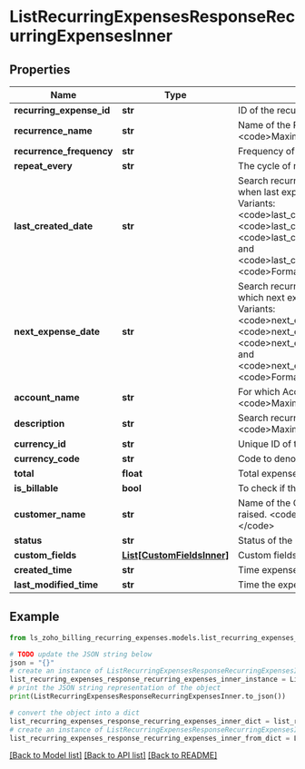 # ListRecurringExpensesResponseRecurringExpensesInner


## Properties

Name | Type | Description | Notes
------------ | ------------- | ------------- | -------------
**recurring_expense_id** | **str** | ID of the recurring expense | [optional] 
**recurrence_name** | **str** | Name of the Recurring Expense. &lt;code&gt;Maximum length [100]&lt;/code&gt; | [optional] 
**recurrence_frequency** | **str** | Frequency of the recurrance | [optional] 
**repeat_every** | **str** | The cycle of recurrance | [optional] 
**last_created_date** | **str** | Search recurring expenses by date on when last expense was generated. Variants: &lt;code&gt;last_created_date_start&lt;/code&gt;, &lt;code&gt;last_created_date_end&lt;/code&gt;, &lt;code&gt;last_created_date_before&lt;/code&gt; and &lt;code&gt;last_created_date_after&lt;/code&gt; . &lt;code&gt;Format [yyyy-mm-dd]&lt;/code&gt; | [optional] 
**next_expense_date** | **str** | Search recurring expenses by date on which next expense will be generated. Variants: &lt;code&gt;next_expense_date_start&lt;/code&gt;, &lt;code&gt;next_expense_date_end&lt;/code&gt;, &lt;code&gt;next_expense_date_before&lt;/code&gt; and &lt;code&gt;next_expense_date_after&lt;/code&gt; . &lt;code&gt;Format [yyyy-mm-dd]&lt;/code&gt; | [optional] 
**account_name** | **str** | For which Account the Expense is raised. &lt;code&gt;Maximum length [100]&lt;/code&gt; | [optional] 
**description** | **str** | Search recurring expenses by description. &lt;code&gt;Maximum length [100]&lt;/code&gt; | [optional] 
**currency_id** | **str** | Unique ID of the currency used | [optional] 
**currency_code** | **str** | Code to denote th ecurrency used | [optional] 
**total** | **float** | Total expense | [optional] 
**is_billable** | **bool** | To check if the expense is billable | [optional] 
**customer_name** | **str** | Name of the Custome for which expense is raised. &lt;code&gt;Maximum length [100]&lt;/code&gt; | [optional] 
**status** | **str** | Status of the recurring expense | [optional] 
**custom_fields** | [**List[CustomFieldsInner]**](CustomFieldsInner.md) | Custom fields for a recurring-expense. | [optional] 
**created_time** | **str** | Time expense was created | [optional] 
**last_modified_time** | **str** | Time the expense was last modified | [optional] 

## Example

```python
from ls_zoho_billing_recurring_expenses.models.list_recurring_expenses_response_recurring_expenses_inner import ListRecurringExpensesResponseRecurringExpensesInner

# TODO update the JSON string below
json = "{}"
# create an instance of ListRecurringExpensesResponseRecurringExpensesInner from a JSON string
list_recurring_expenses_response_recurring_expenses_inner_instance = ListRecurringExpensesResponseRecurringExpensesInner.from_json(json)
# print the JSON string representation of the object
print(ListRecurringExpensesResponseRecurringExpensesInner.to_json())

# convert the object into a dict
list_recurring_expenses_response_recurring_expenses_inner_dict = list_recurring_expenses_response_recurring_expenses_inner_instance.to_dict()
# create an instance of ListRecurringExpensesResponseRecurringExpensesInner from a dict
list_recurring_expenses_response_recurring_expenses_inner_from_dict = ListRecurringExpensesResponseRecurringExpensesInner.from_dict(list_recurring_expenses_response_recurring_expenses_inner_dict)
```
[[Back to Model list]](../README.md#documentation-for-models) [[Back to API list]](../README.md#documentation-for-api-endpoints) [[Back to README]](../README.md)


